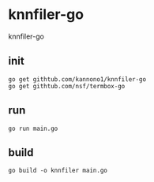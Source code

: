 # knnfiler-go
knnfiler-go

## init
```
go get githtub.com/kannono1/knnfiler-go
go get githtub.com/nsf/termbox-go
```


## run
```
go run main.go
```

## build
```
go build -o knnfiler main.go
```
